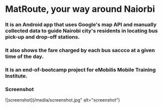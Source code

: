 # MatRoute, your way around Naiorbi
### It is an Android app that uses Google's map API and manually collected data to guide Nairobi city's residents in locating bus pick-up and drop-off stations.
### It also shows the fare charged by each bus saccco at a given time of the day.
### It is an end-of-bootcamp project for eMobilis Mobile Training Institute.
### Screenshot
 ![screenshot](/media/screenshot.jpg" alt="screenshot")

